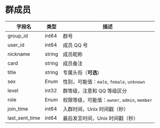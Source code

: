 # 群成员
| 字段名 | 类型 | 描述 |
| --- | --- | --- |
| group_id | int64 | 群号 |
| user_id | int64 | 成员 QQ 号 |
| nickname | string | 成员昵称 |
| card | string | 成员备注 |
| title | string | 专属头衔（**可选**） |
| sex | Enum<string> | 性别，可能值：`male`, `female`, `unknown` |
| level | int32 | 群等级，注意和 QQ 等级区分 |
| role | Enum<string> | 权限等级，可能值：`owner`, `admin`, `member` |
| join_time | int64 | 入群时间，Unix 时间戳（秒） |
| last_sent_time | int64 | 最后发言时间，Unix 时间戳（秒） |

